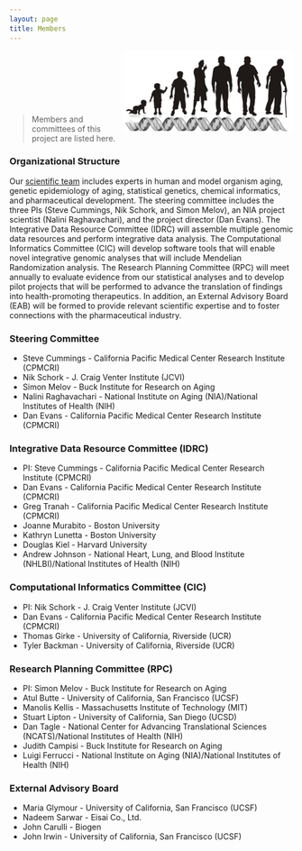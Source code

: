 ```yaml
---
layout: page
title: Members
---
```


<img align="right" title="longevitylogo" src="/public/images/longevity.png"><img/>

<br><br><br><br>

> Members and committees of this project are listed here.

### Organizational Structure

Our [scientific team](http://www.longevitygenomics.org/members) includes experts in human and model organism aging, genetic epidemiology of aging, statistical genetics, chemical informatics, and pharmaceutical development. The steering committee includes the three PIs (Steve Cummings, Nik Schork, and Simon Melov), an NIA project scientist (Nalini Raghavachari), and the project director (Dan Evans). The Integrative Data Resource Committee (IDRC) will assemble multiple genomic data resources and perform integrative data analysis. The Computational Informatics Committee (CIC) will develop software tools that will enable novel integrative genomic analyses that will include Mendelian Randomization analysis. The Research Planning Committee (RPC) will meet annually to evaluate evidence from our statistical analyses and to develop pilot projects that will be performed to advance the translation of findings into health-promoting therapeutics. In addition, an External Advisory Board (EAB) will be formed to provide relevant scientific expertise and to foster connections with the pharmaceutical industry.

### Steering Committee
* Steve Cummings - California Pacific Medical Center Research Institute (CPMCRI)
* Nik Schork - J. Craig Venter Institute (JCVI)
* Simon Melov - Buck Institute for Research on Aging
* Nalini Raghavachari - National Institute on Aging (NIA)/National Institutes of Health (NIH)
* Dan Evans - California Pacific Medical Center Research Institute (CPMCRI)

### Integrative Data Resource Committee (IDRC)
* PI: Steve Cummings - California Pacific Medical Center Research Institute (CPMCRI)
* Dan Evans - California Pacific Medical Center Research Institute (CPMCRI)
* Greg Tranah - California Pacific Medical Center Research Institute (CPMCRI)
* Joanne Murabito - Boston University
* Kathryn Lunetta - Boston University
* Douglas Kiel - Harvard University
* Andrew Johnson - National Heart, Lung, and Blood Institute (NHLBI)/National Institutes of Health (NIH)

### Computational Informatics Committee (CIC)
* PI: Nik Schork - J. Craig Venter Institute (JCVI)
* Dan Evans - California Pacific Medical Center Research Institute (CPMCRI)
* Thomas Girke - University of California, Riverside (UCR)
* Tyler Backman - University of California, Riverside (UCR)

### Research Planning Committee (RPC)
* PI: Simon Melov - Buck Institute for Research on Aging
* Atul Butte - University of California, San Francisco (UCSF)
* Manolis Kellis - Massachusetts Institute of Technology (MIT)
* Stuart Lipton - University of California, San Diego (UCSD)
* Dan Tagle - National Center for Advancing Translational Sciences (NCATS)/National Institutes of Health (NIH)
* Judith Campisi - Buck Institute for Research on Aging
* Luigi Ferrucci - National Institute on Aging (NIA)/National Institutes of Health (NIH)

### External Advisory Board
* Maria Glymour - University of California, San Francisco (UCSF)
* Nadeem Sarwar - Eisai Co., Ltd.
* John Carulli - Biogen
* John Irwin - University of California, San Francisco (UCSF)
